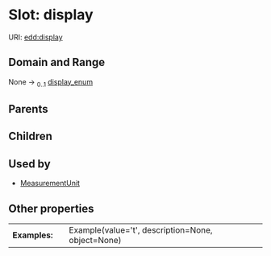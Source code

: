 
# Slot: display



URI: [edd:display](https://w3id.org/edddisplay)


## Domain and Range

None &#8594;  <sub>0..1</sub> [display_enum](display_enum.md)

## Parents


## Children


## Used by

 * [MeasurementUnit](MeasurementUnit.md)

## Other properties

|  |  |  |
| --- | --- | --- |
| **Examples:** | | Example(value='t', description=None, object=None) |
